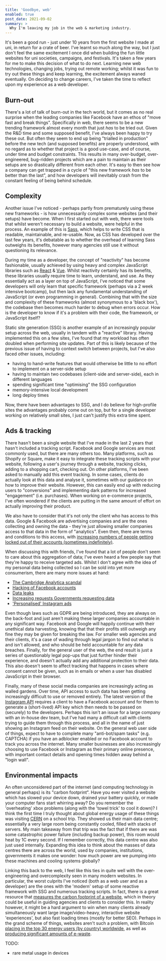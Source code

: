 ```yaml
---
title: 'Goodbye, web'
enabled: true
post_date: 2021-09-02
summary: >
  Why I'm leaving my job in the web & marketing industry.
---
```


It's been a good run - just under 10 years from the first website I made at uni, in return for a crate of beer. I've learnt so much along the way, but I just don't feel the same excitement I once did when building the fun little websites for uni societies, campaigns, and festivals. It's taken a few years for me to make this decision of what to do next. Learning new web technologies, changing jobs, trying out remote working; whilst it was fun to try out these things and keep learning, the excitement always waned eventually. On deciding to change careers, I've taken the time to reflect upon my experience as a web developer.


## Burn-out

There's a lot of talk of burn-out in the tech world, but it comes as no real surprise when the leading companies like Facebook have an ethos of "move fast and break things". Specifically in web, there seems to be a new trending framework almost every month that just _has_ to be tried out. Given the R&D time and some supposed benefit, I've always been happy to try these out. But often they seem to end up being "trialled in production" before the new tech (and supposed benefits) are properly understood, with no regard as to whether that project is a good use-case, and of course, under time and budget constraints. This results in many over-budget, over-engineered, bug-ridden projects which are a pain to maintain as their setups are so drastically different from each other. It's easy to then see how a company can get trapped in a cycle of "this new framework _has_ to be better than the last", and how developers will inevitably crash from the constant feeling of being behind schedule.


## Complexity

Another issue I've noticed - perhaps partly from prematurely using these new frameworks - is how unnecessarily complex some websites (and their setups) have become. When I first started out with web, there were tools that whilst weren't necessary to build a website, were helpful in the process. An example of this is [Sass](https://sass-lang.com), which helps to write CSS that is readable, maintainable, and re-usable. Now, as CSS has developed over the last few years, it's debatable as to whether the overhead of learning Sass outweighs its benefits, however many agencies still use it without questioning its relevance.

During my time as a developer, the concept of "reactivity" has become fashionable, usually achieved by using heavy and complex JavaScript libraries such as [React](https://reactjs.org) & [Vue](https://vuejs.org). Whilst reactivity certainly has its benefits, these libraries usually require time to learn, understand, and use. As they essentially act as a layer on top of JavaScript, I've noticed that some developers will only learn that specific framework (perhaps via a 2 week intensive bootcamp), but then lack any fundamental understanding of JavaScript (or even programming in general). Combining that with the size and complexity  of these frameworks (almost synonymous to a 'black box'), the codebase then becomes much harder to debug when errors occur. How is the developer to know if it's a problem with their code, the framework, or JavaScript itself?

Static site generation (SSG) is another example of an increasingly popular setup across the web, usually in tandem with a "reactive" library. Having implemented this on a few sites, I've found that my workload has often doubled when performing site updates. Part of this is likely because of the previous issue of having to context switch between projects, but I've also faced other issues, including:

* having to hand-write features that would otherwise be little to no effort to implement on a server-side setup
* having to maintain two codebases (client-side and server-side), each in different languages
* spending significant time "optimising" the SSG configuration
* memory-intensive local development
* long deploy times

Now, there have been advantages to SSG, and I do believe for high-profile sites the advantages probably come out on top, but for a single developer working on relatively small sites, I just can't justify this extra time spent.


## Ads & tracking

There hasn't been a single website that I've made in the last 2 years that hasn't included a tracking script. Facebook and Google services are most commonly used, but there are many others too. Many platforms, such as Shopify or Square, make it easy to integrate these tracking scripts with your website, following a user's journey through a website, tracking clicks, adding to a shopping cart, checking out. On other platforms, I've been asked to manually add this event tracking. In some cases, clients do actually look at this data and analyse it, sometimes with our guidance on how to improve their website. However, this can easily end up with reducing users to "conversions" and implementing dark patterns for increased "engagement" (i.e. purchases). When working on e-commerce projects, I've often wondered if the clients are putting in the same amount of effort on actually improving their product.

We also have to consider that it's not only the client who has access to this data. Google & Facebook are advertising companies and are the ones collecting and owning the data - they're just allowing smaller companies access to that data in the form of "analytics". Even then, there are terms and conditions to this access, with [increasing numbers of people getting locked out of their accounts (sometimes indefinitely)](https://www.businessinsider.com/google-users-locked-out-after-years-2020-10).

When discussing this with friends, I've found that a lot of people don't seem to care about this aggregation of data; I've even heard a few people say that they're happy to receive targeted ads. Whilst I don't agree with the idea of my personal data being collected so I can be sold into yet more consumerism, there are many more issues at hand:

* [The Cambridge Analytica scandal](https://www.bbc.co.uk/news/topics/c81zyn0888lt/facebook-cambridge-analytica-scandal)
* [Hacking of Facebook accounts](https://www.theguardian.com/technology/2018/sep/28/facebook-50-million-user-accounts-security-berach)
* [Data leaks](https://www.hackread.com/facebook-data-users-106-countries-leaked-online/)
* [Increasing requests Governments requesting data](https://about.fb.com/news/2017/04/global-government-requests-report-7/)
* ['Personalised' Instagram ads](https://signal.org/blog/the-instagram-ads-you-will-never-see/)

Even though laws such as GDPR are being introduced, they are always on the back-foot and just aren't making these larger companies accountable in any significant way. Facebook and Google will happily continue with their unethical data harvesting, knowing that that their profits still outweigh any fine they may be given for breaking the law. For smaller web agencies and their clients, it's a case of wading through legal jargon to find out what is and isn't allowed, and who should be held accountable for any data breaches. Finally, for the general user of the web, the end result is just a series of questionably legal pop-ups that just further hinder their experience, and doesn't actually add any additional protection to their data. This also doesn't seem to affect tracking that happens in cases where consent cannot be given, such as in emails or when a user has disabled JavaScript in their browser.

Finally, many of these social media companies are increasingly acting as walled gardens. Over time, API access to such data has been getting increasingly difficult to use or removed entirely. The latest version of the [Instagram API](https://developers.facebook.com/docs/instagram-basic-display-api/) requires a client to have a Facebook account and for them to generate a (short-lived) API key which then needs to be passed on (securely) to the developers. Perhaps this isn't an issue for a large company with an in-house dev team, but I've had many a difficult call with clients trying to guide them through this process, and all in the name of just showing an Instagram feed on their website. On the general web user side of things, expect to have to complete many "anti-bot/spam tasks" (e.g. CAPTCHA) if you have an adblocker enabled or no Facebook account to track you across the internet. Many smaller businesses are also increasingly choosing to use Facebook or Instagram as their primary online presence, with important contact details and opening times hidden away behind a "login wall".


## Environmental impacts

An often unconsidered part of the internet (and computing technology in general perhaps) is its "carbon footprint". Have you ever visited a website which has slowed your device down, drained your battery quickly, or made your computer fans start whirring away? Do you remember the 'overheating' xbox problems (along with the 'towel trick' to cool it down)? I think the first time I truly thought about global energy usage of these things was visiting [CERN](https://home.cern) on a school trip. They showed us their main data centre; essentially a very large room being constantly cooled, filled with stacks of servers. My main takeaway from that trip was the fact that if there are was some catastrophic power failure (including backup power), this room would heat by 1C every second. If I remember correctly, this data centre was also just used internally. Expanding this idea to think about the masses of data centres there are across the world, used by companies, institutions, governments it makes one wonder: how much power are we pumping into these machines and cooling systems globally?

Linking this back to the web, I feel like this ties in quite well with the over-engineering and overcomplexity seen in many modern websites. In particular, the worst culprits I've noticed (both as a web user and as a developer) are the ones with the 'modern' setup of some reactive framework with SSG and numerous tracking scripts. In fact, there is a great resource that [measures the carbon footprint of a website](https://www.websitecarbon.com), which in theory could be useful in guiding agencies and clients to consider this. In reality however, it might be a hard argument to win when many clients already simultaneously want large image/video-heavy, interactive website 'experiences', but also fast loading times (mostly for better SEO). Perhaps in the grand scheme of things, websites aren't such a problem, with Bitcoin [placing in the top 30 energy users (by country) worldwide](https://www.bbc.co.uk/news/technology-56012952), as well as [producing significant amounts of e-waste](https://doi.org/10.1016/j.resconrec.2021.105901).

TODO:

- rare metal usage in devices
